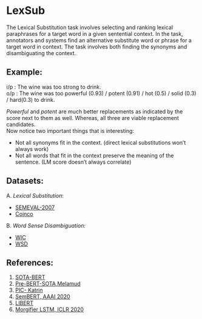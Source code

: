 # LexSub
The Lexical Substitution task involves selecting and ranking lexical paraphrases for a target word in a given sentential context. In the task, annotators and systems find an alternative substitute word or phrase for a target word in context.
The task involves both finding the synonyms and disambiguating the context.

## Example: 
i/p  :  The wine was too strong to drink. \
o/p :  The wine was too powerful (0.93) / potent (0.91) / hot (0.5) / solid (0.3) / hard(0.3) to drink.

*Powerful* and *potent* are much better replacements as indicated by the score next to them as well. Whereas, all three are viable replacement candidates. \
Now notice two important things that is interesting: 
* Not all synonyms fit in the context.  (direct lexical substitutions won’t always work)
* Not all words that fit in the context preserve the meaning of the sentence. (LM score doesn’t always correlate)  

## Datasets: 
A. *Lexical Substitution*:
* [SEMEVAL-2007](http://www.dianamccarthy.co.uk/task10index.html)
* [Coinco](https://www.ims.uni-stuttgart.de/en/research/resources/corpora/coinco/)

B. *Word Sense Disambiguation:*
* [WIC](https://pilehvar.github.io/wic/)
* [WSD](http://lcl.uniroma1.it/wsdeval/home)
## References: 
1. [SOTA-BERT](https://www.aclweb.org/anthology/P19-1328.pdf)
2. [Pre-BERT-SOTA,Melamud](https://www.aclweb.org/anthology/N16-1131.pdf) 
3. [PIC- Katrin](https://u.cs.biu.ac.il/~melamuo/publications/melamud_vsm15.pdf)
4. [SemBERT, AAAI 2020](https://arxiv.org/pdf/1909.02209.pdf)
5. [LIBERT](https://arxiv.org/pdf/1909.02339.pdf) 
6. [Morgifier LSTM, ICLR 2020](https://arxiv.org/pdf/1909.01792.pdf)
